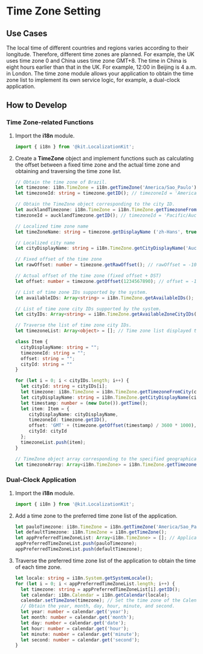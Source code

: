 # Time Zone Setting

## Use Cases

The local time of different countries and regions varies according to their longitude. Therefore, different time zones are planned. For example, the UK uses time zone 0 and China uses time zone GMT+8. The time in China is eight hours earlier than that in the UK. For example, 12:00 in Beijing is 4 a.m. in London. The time zone module allows your application to obtain the time zone list to implement its own service logic, for example, a dual-clock application.

## How to Develop

### Time Zone-related Functions

1. Import the **i18n** module.
   ```ts
   import { i18n } from '@kit.LocalizationKit';
   ```

2. Create a **TimeZone** object and implement functions such as calculating the offset between a fixed time zone and the actual time zone and obtaining and traversing the time zone list.
   ```ts
   // Obtain the time zone of Brazil.
   let timezone: i18n.TimeZone = i18n.getTimeZone('America/Sao_Paulo'); // Pass in a specific time zone to create a TimeZone object.
   let timezoneId: string = timezone.getID(); // timezoneId = 'America/Sao_Paulo'

   // Obtain the TimeZone object corresponding to the city ID.
   let aucklandTimezone: i18n.TimeZone = i18n.TimeZone.getTimezoneFromCity('Auckland');
   timezoneId = aucklandTimezone.getID(); // timezoneId = 'Pacific/Auckland'

   // Localized time zone name
   let timeZoneName: string = timezone.getDisplayName ('zh-Hans', true); // timeZoneName ='Brasília Standard Time'

   // Localized city name
   let cityDisplayName: string = i18n.TimeZone.getCityDisplayName('Auckland', 'zh-Hans'); // cityDisplayName = 'Auckland (New Zealand)'

   // Fixed offset of the time zone
   let rawOffset: number = timezone.getRawOffset(); // rawOffset = -10800000

   // Actual offset of the time zone (fixed offset + DST)
   let offset: number = timezone.getOffset(1234567890); // offset = -10800000

   // List of time zone IDs supported by the system.
   let availableIDs: Array<string> = i18n.TimeZone.getAvailableIDs(); // availableIDs = ['America/Adak', 'Asia/Hovd', ...]

   // List of time zone city IDs supported by the system.
   let cityIDs: Array<string> = i18n.TimeZone.getAvailableZoneCityIDs(); // cityIDs = ['Auckland', 'Magadan', ...]

   // Traverse the list of time zone city IDs.
   let timezoneList: Array<object> = []; // Time zone list displayed to the user

   class Item {
     cityDisplayName: string = "";
     timezoneId: string = "";
     offset: string = "";
     cityId: string = ""
   }

   for (let i = 0; i < cityIDs.length; i++) {
     let cityId: string = cityIDs[i];
     let timezone: i18n.TimeZone = i18n.TimeZone.getTimezoneFromCity(cityId); // TimeZone object corresponding to the city ID
     let cityDisplayName: string = i18n.TimeZone.getCityDisplayName(cityId, 'zh-CN'); // Localized city name
     let timestamp: number = (new Date()).getTime();
     let item: Item = {
        cityDisplayName: cityDisplayName,
        timezoneId: timezone.getID(),
        offset: 'GMT' + (timezone.getOffset(timestamp) / 3600 * 1000),
        cityId: cityId
     };
     timezoneList.push(item);
   }

   // TimeZone object array corresponding to the specified geographical coordinates
   let timezoneArray: Array<i18n.TimeZone> = i18n.TimeZone.getTimezonesByLocation(-43.1, -22.5);
   ```

### Dual-Clock Application

1. Import the **i18n** module.
   ```ts
   import { i18n } from '@kit.LocalizationKit';
   ```

2. Add a time zone to the preferred time zone list of the application.
   ```ts
   let pauloTimezone: i18n.TimeZone = i18n.getTimeZone('America/Sao_Paulo');
   let defaultTimezone: i18n.TimeZone = i18n.getTimeZone();
   let appPreferredTimeZoneList: Array<i18n.TimeZone> = []; // Application preferred time zone list
   appPreferredTimeZoneList.push(pauloTimezone);
   appPreferredTimeZoneList.push(defaultTimezone);
   ```

3. Traverse the preferred time zone list of the application to obtain the time of each time zone.
   ```ts
   let locale: string = i18n.System.getSystemLocale();
   for (let i = 0; i < appPreferredTimeZoneList.length; i++) {
     let timezone: string = appPreferredTimeZoneList[i].getID();
     let calendar: i18n.Calendar = i18n.getCalendar(locale);
     calendar.setTimeZone(timezone); // Set the time zone of the Calendar object.
     // Obtain the year, month, day, hour, minute, and second.
     let year: number = calendar.get('year');
     let month: number = calendar.get('month');
     let day: number = calendar.get('date');
     let hour: number = calendar.get('hour');
     let minute: number = calendar.get('minute');
     let second: number = calendar.get('second');
   }
   ```
